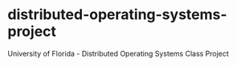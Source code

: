 distributed-operating-systems-project
=====================================

University of Florida - Distributed Operating Systems Class Project